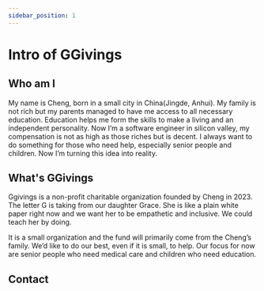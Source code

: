 ```yaml
---
sidebar_position: 1
---
```


# Intro of GGivings

## Who am I
My name is Cheng, born in a small city in China(Jingde, Anhui). My family is not rich but my parents managed to have me access to all necessary education. Education helps me form the skills to make a living and an independent personality. Now I’m a software engineer in silicon valley, my compensation is not as high as those riches but is decent. I always want to do something for those who need help, especially senior people and children. Now I’m turning this idea into reality.

## What's GGivings
Ggivings is a non-profit charitable organization founded by Cheng in 2023. The letter G is taking from our daughter Grace. She is like a plain white paper right now and we want her to be empathetic and inclusive. We could teach her by doing.

It is a small organization and the fund will primarily come from the Cheng’s family. We’d like to do our best, even if it is small, to help. Our focus for now are senior people who need medical care and children who need education. 

## Contact

